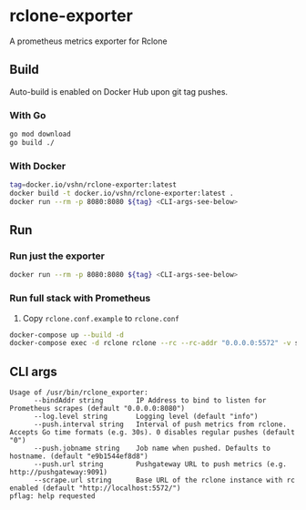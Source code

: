 # rclone-exporter

A prometheus metrics exporter for Rclone

## Build

Auto-build is enabled on Docker Hub upon git tag pushes.

### With Go

```bash
go mod download
go build ./
```

### With Docker

```bash
tag=docker.io/vshn/rclone-exporter:latest
docker build -t docker.io/vshn/rclone-exporter:latest .
docker run --rm -p 8080:8080 ${tag} <CLI-args-see-below>
```

## Run

### Run just the exporter

```bash
docker run --rm -p 8080:8080 ${tag} <CLI-args-see-below>
```

### Run full stack with Prometheus

1. Copy `rclone.conf.example` to `rclone.conf`

```bash
docker-compose up --build -d
docker-compose exec -d rclone rclone --rc --rc-addr "0.0.0.0:5572" -v sync source:bucket target:bucket
```

## CLI args

```console
Usage of /usr/bin/rclone_exporter:
      --bindAddr string        IP Address to bind to listen for Prometheus scrapes (default "0.0.0.0:8080")
      --log.level string       Logging level (default "info")
      --push.interval string   Interval of push metrics from rclone. Accepts Go time formats (e.g. 30s). 0 disables regular pushes (default "0")
      --push.jobname string    Job name when pushed. Defaults to hostname. (default "e9b1544ef8d8")
      --push.url string        Pushgateway URL to push metrics (e.g. http://pushgateway:9091)
      --scrape.url string      Base URL of the rclone instance with rc enabled (default "http://localhost:5572/")
pflag: help requested
```
